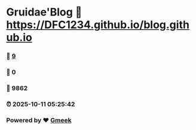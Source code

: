 # Gruidae'Blog :link: https://DFC1234.github.io/blog.github.io 
### :page_facing_up: [9](https://DFC1234.github.io/blog.github.io/tag.html) 
### :speech_balloon: 0 
### :hibiscus: 9862 
### :alarm_clock: 2025-10-11 05:25:42 
### Powered by :heart: [Gmeek](https://github.com/Meekdai/Gmeek)
